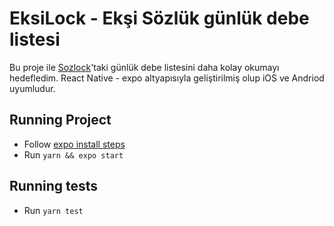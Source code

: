 # EksiLock - Ekşi Sözlük günlük debe listesi

Bu proje ile [Sozlock](https://www.sozlock.com)'taki günlük debe listesini daha kolay okumayı hedefledim.
React Native - expo altyapısıyla geliştirilmiş olup iOS ve Andriod uyumludur.

## Running Project
- Follow [expo install steps](https://docs.expo.io/get-started/installation/)
- Run `yarn && expo start`

## Running tests
- Run `yarn test`